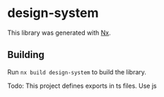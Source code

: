 # design-system

This library was generated with [Nx](https://nx.dev).

## Building

Run `nx build design-system` to build the library.

Todo: This project defines exports in ts files. Use js 
